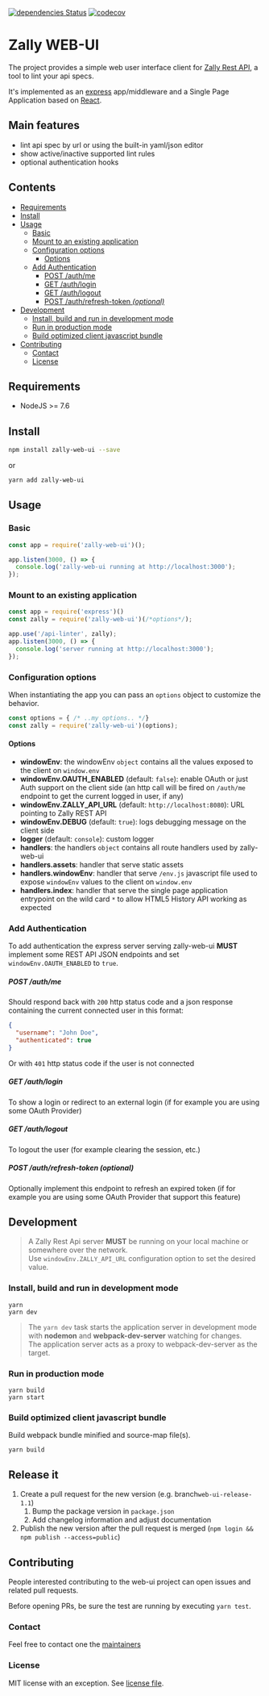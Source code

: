 [![dependencies Status](https://david-dm.org/zalando-incubator/zally-web-ui/status.svg)](https://david-dm.org/zalando-incubator/zally-web-ui)
[![codecov](https://codecov.io/gh/zalando-incubator/zally-web-ui/branch/master/graph/badge.svg)](https://codecov.io/gh/zalando-incubator/zally-web-ui)

Zally WEB-UI
============

The project provides a simple web user interface client for [Zally Rest API](https://github.com/zalando-incubator/zally), a tool to lint your api specs.

It's implemented as an [express](https://expressjs.com/) app/middleware and a Single Page Application based on [React](https://facebook.github.io/react/). 


## Main features

* lint api spec by url or using the built-in yaml/json editor
* show active/inactive supported lint rules
* optional authentication hooks

<!-- START doctoc generated TOC please keep comment here to allow auto update -->
<!-- DON'T EDIT THIS SECTION, INSTEAD RE-RUN doctoc TO UPDATE -->
## Contents

- [Requirements](#requirements)
- [Install](#install)
- [Usage](#usage)
  - [Basic](#basic)
  - [Mount to an existing application](#mount-to-an-existing-application)
  - [Configuration options](#configuration-options)
    - [Options](#options)
  - [Add Authentication](#add-authentication)
      - [POST /auth/me](#post-authme)
      - [GET /auth/login](#get-authlogin)
      - [GET /auth/logout](#get-authlogout)
      - [POST /auth/refresh-token *(optional)*](#post-authrefresh-token-optional)
- [Development](#development)
  - [Install, build and run in development mode](#install-build-and-run-in-development-mode)
  - [Run in production mode](#run-in-production-mode)
  - [Build optimized client javascript bundle](#build-optimized-client-javascript-bundle)
- [Contributing](#contributing)
  - [Contact](#contact)
  - [License](#license)

<!-- END doctoc generated TOC please keep comment here to allow auto update -->

## Requirements

* NodeJS >= 7.6

## Install

```bash
npm install zally-web-ui --save
```
or 
```bash
yarn add zally-web-ui
```

## Usage

### Basic

```js
const app = require('zally-web-ui')();

app.listen(3000, () => {
  console.log('zally-web-ui running at http://localhost:3000');
});
```

### Mount to an existing application

```js
const app = require('express')()
const zally = require('zally-web-ui')(/*options*/);

app.use('/api-linter', zally);
app.listen(3000, () => {
  console.log('server running at http://localhost:3000');
});
```

### Configuration options

When instantiating the app you can pass an `options` object to customize the behavior. 

```js
const options = { /* ..my options.. */}
const zally = require('zally-web-ui')(options);
```

#### Options

* **windowEnv**: the windowEnv `object` contains all the values exposed to the client on `window.env` 
* **windowEnv.OAUTH_ENABLED** (default: `false`): enable OAuth or just Auth support on the client side (an http call will be fired on `/auth/me` endpoint to get the current logged in user, if any)  
* **windowEnv.ZALLY_API_URL** (default: `http://localhost:8080`): URL pointing to Zally REST API
* **windowEnv.DEBUG** (default: `true`): logs debugging message on the client side
* **logger** (default: `console`): custom logger
* **handlers**: the handlers `object` contains all route handlers used by zally-web-ui
* **handlers.assets**: handler that serve static assets
* **handlers.windowEnv**: handler that serve `/env.js` javascript file used to expose `windowEnv` values to the client on `window.env`
* **handlers.index**: handler that serve the single page application entrypoint on the wild card `*` to allow HTML5 History API working as expected


### Add Authentication

To add authentication the express server serving zally-web-ui **MUST** implement some REST API JSON endpoints and set `windowEnv.OAUTH_ENABLED` to `true`.

##### POST /auth/me
  
Should respond back with `200` http status code and a json response containing the current connected user in this format:

```json
{
  "username": "John Doe",
  "authenticated": true
}
```
  
Or with `401` http status code if the user is not connected
  
##### GET /auth/login
   
To show a login or redirect to an external login (if for example you are using some OAuth Provider)
   
##### GET /auth/logout
   
To logout the user (for example clearing the session, etc.)
   
##### POST /auth/refresh-token *(optional)*
  
Optionally implement this endpoint to refresh an expired token (if for example you are using some OAuth Provider that support this feature)

## Development

> A Zally Rest Api server **MUST** be running on your local machine or somewhere over the network. <br>
 Use `windowEnv.ZALLY_API_URL` configuration option to set the desired value.

### Install, build and run in development mode

```
yarn
yarn dev
```

> The `yarn dev` task starts the application server in development mode with **nodemon** and **webpack-dev-server** watching for changes.<br>
  The application server acts as a proxy to webpack-dev-server as the target.

### Run in production mode

```
yarn build
yarn start
```

### Build optimized client javascript bundle

Build webpack bundle minified and source-map file(s).

```
yarn build
```

## Release it

1. Create a pull request for the new version (e.g. branch`web-ui-release-1.1`)
    1. Bump the package version in `package.json`
    1. Add changelog information and adjust documentation
1. Publish the new version after the pull request is merged (`npm login && npm publish --access=public`)

## Contributing

People interested contributing to the web-ui project can open issues and related pull requests. 

Before opening PRs, be sure the test are running by executing `yarn test`.

### Contact

Feel free to contact one the [maintainers](MAINTAINERS)

### License

MIT license with an exception. See [license file](LICENSE).

